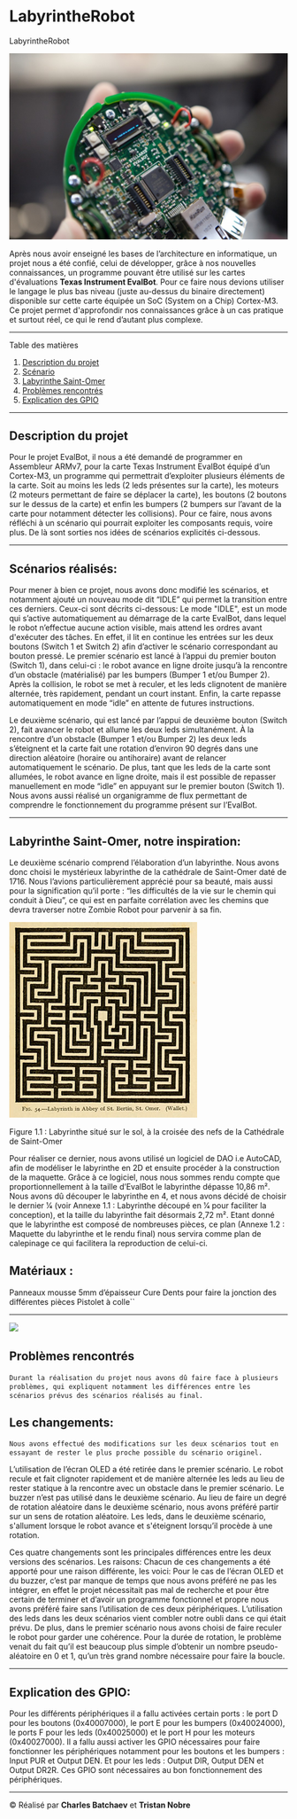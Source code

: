 # LabyrintheRobot
LabyrintheRobot

![](./images/evalbot.jpg)

Après nous avoir enseigné les bases de l’architecture en informatique, un projet nous a été confié, celui de développer, grâce à nos nouvelles connaissances, un programme pouvant être utilisé sur les cartes d'évaluations **Texas Instrument EvalBot**. Pour ce faire nous devions utiliser le langage le plus bas niveau (juste au-dessus du binaire directement) disponible sur cette carte équipée un SoC (System on a Chip) Cortex-M3. Ce projet permet d'approfondir nos connaissances grâce à un cas pratique et surtout réel, ce qui le rend d’autant plus complexe.

*******

Table des matières
1. [Description du projet](#7description)
2. [Scénario](#scenario)
3. [Labyrinthe Saint-Omer](#labyrinthe)
4. [Problèmes rencontrés](#problemes)
5. [Explication des GPIO](#gpio)


*******

<div id='7description'/>  

## Description du projet

Pour le projet EvalBot, il nous a été demandé de programmer en Assembleur ARMv7, pour la carte Texas Instrument EvalBot équipé d’un Cortex-M3, un programme qui permettrait d’exploiter plusieurs éléments de la carte. Soit au moins les leds (2 leds présentes sur la carte), les moteurs (2 moteurs permettant de faire se déplacer la carte), les boutons (2 boutons sur le dessus de la carte) et enfin les bumpers (2 bumpers sur l’avant de la carte pour notamment détecter les collisions).
	Pour ce faire, nous avons réfléchi à un scénario qui pourrait exploiter les composants requis, voire plus. De là sont sorties nos idées de scénarios explicités ci-dessous.

*******

<div id='scenario'/>

## Scénarios réalisés:

Pour mener à bien ce projet, nous avons donc modifié les scénarios, et notamment ajouté un nouveau mode dit “IDLE” qui permet la transition entre ces derniers. Ceux-ci sont décrits ci-dessous:
Le mode "IDLE", est un mode qui s’active automatiquement au démarrage de la carte EvalBot, dans lequel le robot n’effectue aucune action visible, mais attend les ordres avant d'exécuter des tâches. En effet, il lit en continue les entrées sur les deux boutons (Switch 1 et Switch 2) afin d’activer le scénario correspondant au bouton pressé.
Le premier scénario est lancé à l’appui du premier bouton (Switch 1), dans celui-ci : le robot avance en ligne droite jusqu’à la rencontre d’un obstacle (matérialisé) par les bumpers (Bumper 1 et/ou Bumper 2). Après la collision, le robot se met à reculer, et les leds clignotent de manière alternée, très rapidement, pendant un court instant. Enfin, la carte repasse automatiquement en mode “idle” en attente de futures instructions.

Le deuxième scénario, qui est lancé par l’appui de deuxième bouton (Switch 2), fait avancer le robot et allume les deux leds simultanément. À la rencontre d’un obstacle (Bumper 1 et/ou Bumper 2) les deux leds s’éteignent et la carte fait une rotation d’environ 90 degrés dans une direction aléatoire (horaire ou antihoraire) avant de relancer automatiquement le scénario. De plus, tant que les leds de la carte sont allumées, le robot avance en ligne droite, mais il est possible de repasser manuellement en mode “idle” en appuyant sur le premier bouton (Switch 1).
Nous avons aussi réalisé un organigramme de flux permettant de comprendre le fonctionnement du programme présent sur l’EvalBot.

*******

<div id='labyrinthe'/>

## Labyrinthe Saint-Omer, notre inspiration:
Le deuxième scénario comprend l’élaboration d’un labyrinthe. Nous avons donc choisi le mystérieux labyrinthe de la cathédrale de Saint-Omer daté de 1716. Nous l’avions particulièrement apprécié pour sa beauté, mais aussi pour la signification qu’il porte :  “les difficultés de la vie sur le chemin qui conduit à Dieu”, ce qui est en parfaite corrélation avec les chemins que devra traverser notre Zombie Robot pour parvenir à sa fin.

![](./images/labyrinthe.jpg)

Figure 1.1 : Labyrinthe situé sur le sol, à la croisée des nefs de la Cathédrale de Saint-Omer

Pour réaliser ce dernier, nous avons utilisé un logiciel de DAO i.e AutoCAD, afin de modéliser le labyrinthe en 2D et ensuite procéder à la construction de la maquette. Grâce à ce logiciel, nous nous sommes rendu compte que proportionnellement à la taille d’EvalBot le labyrinthe dépasse 10,86 m². Nous avons dû découper le labyrinthe en 4, et nous avons décidé de choisir le dernier 1⁄4 (voir Annexe 1.1 : Labyrinthe découpé en 1⁄4 pour faciliter la conception),  et la taille du labyrinthe fait désormais 2,72 m².
Etant donné que le labyrinthe est composé de nombreuses pièces, ce plan (Annexe 1.2 : Maquette du labyrinthe et le rendu final) nous servira comme plan de calepinage ce qui facilitera la reproduction de celui-ci. 

## Matériaux : 
Panneaux mousse 5mm d’épaisseur
Cure Dents pour faire la jonction des différentes pièces
Pistolet à colle``

*******

<div id='problemes'/>  

![](./ressources/kmeans7clusteurs.png)

## Problèmes rencontrés
	Durant la réalisation du projet nous avons dû faire face à plusieurs problèmes, qui expliquent notamment les différences entre les scénarios prévus des scénarios réalisés au final.
## Les changements:
	Nous avons effectué des modifications sur les deux scénarios tout en essayant de rester le plus proche possible du scénario originel.
L’utilisation de l’écran OLED a été retirée dans le premier scénario.
Le robot recule et fait clignoter rapidement et de manière alternée les leds au lieu de rester statique à la rencontre avec un obstacle dans le premier scénario.
Le buzzer n’est pas utilisé dans le deuxième scénario.
Au lieu de faire un degré de rotation aléatoire dans le deuxième scénario, nous avons préféré partir sur un sens de rotation aléatoire.
Les leds, dans le deuxième scénario, s'allument lorsque le robot avance et s'éteignent lorsqu’il procède à une rotation.
 
Ces quatre changements sont les principales différences entre les deux versions des scénarios.
Les raisons:
	Chacun de ces changements a été apporté pour une raison différente, les voici:
Pour le cas de l’écran OLED et du buzzer, c’est par manque de temps que nous avons préféré ne pas les intégrer, en effet le projet nécessitait pas mal de recherche et pour être certain de terminer et d’avoir un programme fonctionnel et propre nous avons préféré faire sans l’utilisation de ces deux périphériques.
L’utilisation des leds dans les deux scénarios vient combler notre oubli dans ce qui était prévu. De plus, dans le premier scénario nous avons choisi de faire reculer le robot pour garder une cohérence.
Pour la durée de rotation, le problème venait du fait qu’il est beaucoup plus simple d’obtenir un nombre pseudo-aléatoire en 0 et 1, qu’un très grand nombre nécessaire pour faire la boucle.

*******

<div id='gpio'/>  

## Explication des GPIO:
Pour les différents périphériques il a fallu activées certain ports : le port D pour les boutons (0x40007000), le port E pour les bumpers (0x40024000), le ports F pour les leds (0x40025000) et le port H pour les moteurs (0x40027000). Il a fallu aussi activer les GPIO nécessaires pour faire fonctionner les périphériques notamment pour les boutons et les bumpers : Input PUR et Output DEN. Et pour les leds : Output DIR, Output DEN et Output DR2R. Ces GPIO sont nécessaires au bon fonctionnement des périphériques.

*******

© Réalisé par **Charles Batchaev** et **Tristan Nobre**
